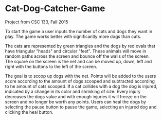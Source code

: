 # Cat-Dog-Catcher-Game
Project from CSC 133, Fall 2015

To start the game a user inputs the number of cats and dogs they want in play. The game works better with significantly more dogs than cats.

The cats are represented by green triangles and the dogs by red ovals that have triangular "heads" and circular "feet". These animals will move in random paths across the screen and bounce off the walls of the screen. The square on the screen is the net and can be moved up, down, left and right with the buttons to the left of the screen.

The goal is to scoop up dogs with the net. Points will be added to the users score according to the amount of dogs scooped and subtracted according to he amount of cats scooped. If a cat collides with a dog the dog is injured, indicated by a change in its color and shrinking of size. Every injury decreases the dogs value and with enough injuries it will freeze on the screen and no longer be worth any points. Users can heal the dogs by selecting the pause button to pause the game, selecting an injured dog and clicking the heal button.
